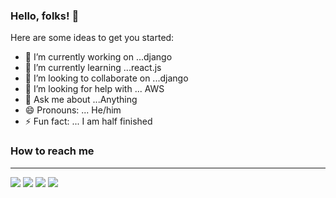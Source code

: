 ### Hello, folks! 👋


Here are some ideas to get you started:

- 🔭 I’m currently working on ...django
- 🌱 I’m currently learning ...react.js
- 👯 I’m looking to collaborate on ...django
- 🤔 I’m looking for help with ... AWS
- 💬 Ask me about ...Anything
- 😄 Pronouns: ... He/him
- ⚡ Fun fact: ... I am half finished


### How to reach me
<hr>

[<img src="https://img.icons8.com/bubbles/50/000000/gmail.png"/>](mailto:ns98738698@gmail.com)
[<img target="_blank" src="https://img.icons8.com/bubbles/50/000000/linkedin.png"/>](https://www.linkedin.com/in/jatinrao/)
[<img target="_blank" src="https://img.icons8.com/bubbles/50/000000/github.png">](https://www.github.com/Nitesh_singh-5/)
[<img target="_blank" src="https://img.icons8.com/bubbles/50/000000/instagram-new.png"/>](https://www.instagram.com/btw_im_nitesh/)

